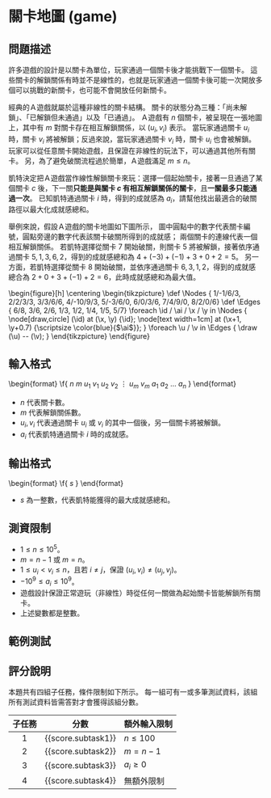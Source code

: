 # 關卡地圖 (game)

## 問題描述

許多遊戲的設計是以關卡為單位，玩家通過一個關卡後才能挑戰下一個關卡。
這些關卡的解鎖關係有時並不是線性的，也就是玩家通過一個關卡後可能一次開放多個可以挑戰的新關卡，也可能不會開放任何新關卡。

經典的Ａ遊戲就屬於這種非線性的關卡結構。
關卡的狀態分為三種：「尚未解鎖」、「已解鎖但未通過」以及「已通過」。
Ａ遊戲有 $n$ 個關卡，被呈現在一張地圖上，其中有 $m$ 對關卡存在相互解鎖關係，以 $(u_i, v_i)$ 表示。
當玩家通過關卡 $u_i$ 時，關卡 $v_i$ 將被解鎖；反過來說，當玩家通過關卡 $v_i$ 時，關卡 $u_i$ 也會被解鎖。
玩家可以從任意關卡開始遊戲，且保證在非線性的玩法下，可以通過其他所有關卡。
另，為了避免破關流程過於簡單，Ａ遊戲滿足 $m \le n$。

凱特決定把Ａ遊戲當作線性解鎖關卡來玩：選擇一個起始關卡，接著一旦通過了某個關卡 $c$ 後，下一關**只能是與關卡 $c$ 有相互解鎖關係的關卡**，且**一關最多只能通過一次**。
已知凱特通過關卡 $i$ 時，得到的成就感為 $a_i$，請幫他找出最適合的破關路徑以最大化成就感總和。

舉例來說，假設Ａ遊戲的關卡地圖如下圖所示，
圖中圓點中的數字代表關卡編號，圓點旁邊的數字代表該關卡破關所得到的成就感；
兩個關卡的連線代表一個相互解鎖關係。
若凱特選擇從關卡 $7$ 開始破關，則關卡 $5$ 將被解鎖，接著依序通過關卡 $5, 1, 3, 6, 2$，得到的成就感總和為 $4+(-3)+(-1)+3+0+2 = 5$。
另一方面，若凱特選擇從關卡 $8$ 開始破關，並依序通過關卡 $6, 3, 1, 2$，得到的成就感總合為 $2+0+3+(-1)+2 = 6$，此時成就感總和為最大值。

\begin{figure}[h]
   \centering
   \begin{tikzpicture}
      \def \Nodes {
         1/-1/6/3,
         2/2/3/3,
         3/3/6/6,
         4/-10/9/3,
         5/-3/6/0,
         6/0/3/6,
         7/4/9/0,
         8/2/0/6}
      \def \Edges {
         6/8,
         3/6,
         2/6,
         1/3,
         1/2,
         1/4,
         1/5,
         5/7}
      \foreach \id / \ai / \x / \y in \Nodes {
         \node[draw,circle] (\id) at (\x, \y) {\id};
         \node[text width=1cm] at (\x+1, \y+0.7) {\scriptsize \color{blue}{$\ai$}};
      }
      \foreach \u / \v in \Edges {
         \draw (\u) -- (\v);
      }
   \end{tikzpicture}
\end{figure}

## 輸入格式

\begin{format}
\f{
$n$ $m$
$u_1$ $v_1$
$u_2$ $v_2$
$\vdots$
$u_m$ $v_m$
$a_1$ $a_2$ $\ldots$ $a_n$
}
\end{format}

* $n$ 代表關卡數。
* $m$ 代表解鎖關係數。
* $u_i, v_i$ 代表通過關卡 $u_i$ 或 $v_i$ 的其中一個後，另一個關卡將被解鎖。
* $a_i$ 代表凱特通過關卡 $i$ 時的成就感。

## 輸出格式

\begin{format}
\f{
$s$
}
\end{format}

* $s$ 為一整數，代表凱特能獲得的最大成就感總和。

## 測資限制

* $1 \le n \le 10^5$。
* $m = n-1$ 或 $m = n$。
* $1 \le u_i < v_i \le n$，且若 $i \ne j$，保證 $(u_i, v_i) \ne (u_j, v_j)$。
* $-10^9 \le a_i \le 10^9$。
* 遊戲設計保證正常遊玩（非線性）時從任何一關做為起始關卡皆能解鎖所有關卡。
* 上述變數都是整數。

## 範例測試

## 評分說明

本題共有四組子任務，條件限制如下所示。
每一組可有一或多筆測試資料，該組所有測試資料皆需答對才會獲得該組分數。

|  子任務  |  分數  | 額外輸入限制 |
| :------: | :----: | ------------ |
| 1 | {{score.subtask1}} | $n \le 100$ |
| 2 | {{score.subtask2}} | $m = n-1$ |
| 3 | {{score.subtask3}} | $a_i \ge 0$ |
| 4 | {{score.subtask4}} | 無額外限制 |
